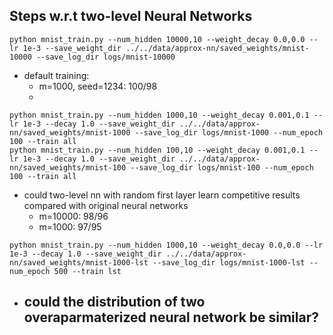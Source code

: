 ## Steps w.r.t two-level Neural Networks

```
python mnist_train.py --num_hidden 10000,10 --weight_decay 0.0,0.0 --lr 1e-3 --save_weight_dir ../../data/approx-nn/saved_weights/mnist-10000 --save_log_dir logs/mnist-10000
```

- default training:
    - m=1000, seed=1234: 100/98
    - 
```
python mnist_train.py --num_hidden 1000,10 --weight_decay 0.001,0.1 --lr 1e-3 --decay 1.0 --save_weight_dir ../../data/approx-nn/saved_weights/mnist-1000 --save_log_dir logs/mnist-1000 --num_epoch 100 --train all
python mnist_train.py --num_hidden 100,10 --weight_decay 0.001,0.1 --lr 1e-3 --decay 1.0 --save_weight_dir ../../data/approx-nn/saved_weights/mnist-100 --save_log_dir logs/mnist-100 --num_epoch 100 --train all
```

- could two-level nn with random first layer learn competitive results compared with original neural networks
    - m=10000: 98/96
    - m=1000: 97/95

```
python mnist_train.py --num_hidden 1000,10 --weight_decay 0.0,0.0 --lr 1e-3 --decay 1.0 --save_weight_dir ../../data/approx-nn/saved_weights/mnist-1000-lst --save_log_dir logs/mnist-1000-lst --num_epoch 500 --train lst
```

- could the distribution of two overaparmaterized neural network be similar?
    - 